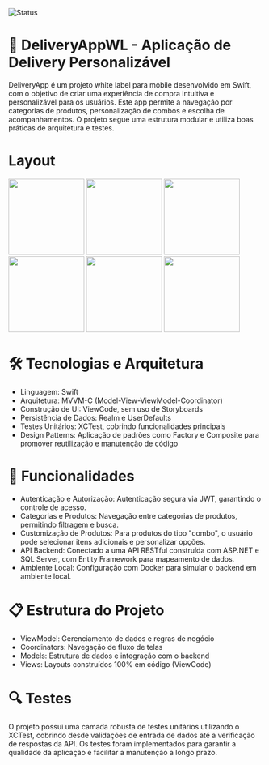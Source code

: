 ![Status](https://img.shields.io/badge/status-em%20desenvolvimento-yellow)

# 🍔 DeliveryAppWL - Aplicação de Delivery Personalizável

DeliveryApp é um projeto white label para mobile desenvolvido em Swift, com o objetivo de criar uma experiência de compra intuitiva e personalizável para os usuários. Este app permite a navegação por categorias de produtos, personalização de combos e escolha de acompanhamentos. O projeto segue uma estrutura modular e utiliza boas práticas de arquitetura e testes.

# Layout
<img src="https://github.com/user-attachments/assets/75600a69-fd24-42a2-a65e-99ad4ec21189" width="150"/>
<img src="https://github.com/user-attachments/assets/0c391cad-638f-47a1-b7c5-898b18cd3bfc" width="150"/>
<img src="https://github.com/user-attachments/assets/7792dccd-81a7-49b0-bb42-7ef339461448" width="150"/>
<img src="https://github.com/user-attachments/assets/d763b620-7b92-47ee-b61b-b9f0597f6d49" width="150"/>
<img src="https://github.com/user-attachments/assets/de2e9d19-ad3a-4b46-94eb-83cfdcf50da1" width="150"/>
<img src="https://github.com/user-attachments/assets/49b85e73-1d7a-40d4-b7b8-7ea5063a95a0" width="150"/>


# 🛠 Tecnologias e Arquitetura
  * Linguagem: Swift
  * Arquitetura: MVVM-C (Model-View-ViewModel-Coordinator)
  * Construção de UI: ViewCode, sem uso de Storyboards
  * Persistência de Dados: Realm e UserDefaults
  * Testes Unitários: XCTest, cobrindo funcionalidades principais
  *  Design Patterns: Aplicação de padrões como Factory e Composite para promover reutilização e manutenção de código

# 🚀 Funcionalidades
  * Autenticação e Autorização: Autenticação segura via JWT, garantindo o controle de acesso.
  * Categorias e Produtos: Navegação entre categorias de produtos, permitindo filtragem e busca.
  * Customização de Produtos: Para produtos do tipo "combo", o usuário pode selecionar itens adicionais e personalizar opções.
  * API Backend: Conectado a uma API RESTful construída com ASP.NET e SQL Server, com Entity Framework para mapeamento de dados.
  * Ambiente Local: Configuração com Docker para simular o backend em ambiente local.

# 📋 Estrutura do Projeto
  * ViewModel: Gerenciamento de dados e regras de negócio
  * Coordinators: Navegação de fluxo de telas
  * Models: Estrutura de dados e integração com o backend
  * Views: Layouts construídos 100% em código (ViewCode)

# 🔍 Testes
O projeto possui uma camada robusta de testes unitários utilizando o XCTest, cobrindo desde validações de entrada de dados até a verificação de respostas da API. Os testes foram implementados para garantir a qualidade da aplicação e facilitar a manutenção a longo prazo.

